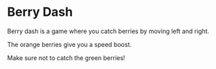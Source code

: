 # Berry Dash
 Berry dash is a game where you catch berries by moving left and right.

 The orange berries give you a speed boost.
 
 Make sure not to catch the green berries!
